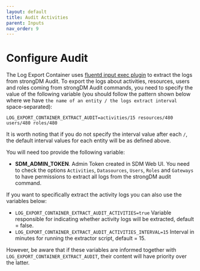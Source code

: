 ```yaml
---
layout: default
title: Audit Activities
parent: Inputs
nav_order: 9
---
```

# Configure Audit

The Log Export Container uses [fluentd input exec plugin](https://docs.fluentd.org/input/exec) to extract the logs from strongDM Audit.
To export the logs about activities, resources, users and roles coming from strongDM Audit commands, you need to specify the value of the following variable (you should follow the pattern shown below where we have `the name of an entity / the logs extract interval` space-separated):

```
LOG_EXPORT_CONTAINER_EXTRACT_AUDIT=activities/15 resources/480 users/480 roles/480
```

It is worth noting that if you do not specify the interval value after each `/`, the default interval values for each entity will be as defined above.

You will need too provide the following variable:

* **SDM_ADMIN_TOKEN**. Admin Token created in SDM Web UI. You need to check the options `Activities`, `Datasources`, `Users`, `Roles` and `Gateways` to have permissions to extract all logs from the strongDM audit command.

If you want to specifically extract the activity logs you can also use the variables below:

* `LOG_EXPORT_CONTAINER_EXTRACT_AUDIT_ACTIVITIES=true` Variable responsible for indicating whether activity logs will be extracted, default = false.
* `LOG_EXPORT_CONTAINER_EXTRACT_AUDIT_ACTIVITIES_INTERVAL=15` Interval in minutes for running the extractor script, default = 15.

However, be aware that if these variables are informed together with `LOG_EXPORT_CONTAINER_EXTRACT_AUDIT`, their content will have priority over the latter.

